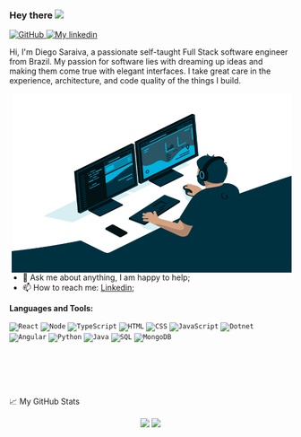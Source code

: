 ### Hey there <img src="https://media.giphy.com/media/hvRJCLFzcasrR4ia7z/giphy.gif" width="25px">

<a href="https://github.com/smagnotto">
  <img height="32" src="https://cdn3.iconfinder.com/data/icons/inficons/512/github.png" alt="GitHub"/>
</a>
<a href="https://www.linkedin.com/in/smagnotto">
  <img alt="My linkedin" width="28" src="https://www.flaticon.com/svg/static/icons/svg/1383/1383262.svg" />
</a> 

<br />

Hi, I'm Diego Saraiva, a passionate self-taught Full Stack software engineer from Brazil. My passion for software lies with dreaming up ideas and making them come true with elegant interfaces. I take great care in the experience, architecture, and code quality of the things I build.


  <img align="right" alt="GIF" src="asserts/code.gif?raw=true" width="500" height="320" />
  
- 💬 Ask me about anything, I am happy to help;
- 📫 How to reach me: [Linkedin](https://www.linkedin.com/in/smagnotto);
<!--- 📝 [Resume]()-->

**Languages and Tools:**  

<code><img height="20" src="https://cdn4.iconfinder.com/data/icons/logos-3/600/React.js_logo-512.png" alt="React"/></code>
<code><img height="20" src="https://cdn3.iconfinder.com/data/icons/popular-services-brands/512/node-512.png" alt="Node"/></code>
<code><img height="20" src="https://cdn2.iconfinder.com/data/icons/programming-languages-8/64/207_programming-program-language-code-typescript-512.png" alt="TypeScript"/></code>
<code><img height="20" src="https://cdn0.iconfinder.com/data/icons/HTML5/512/HTML_Logo.png" alt="HTML"/></code>
<code><img height="20" src="https://cdn1.iconfinder.com/data/icons/logotypes/32/badge-css-3-512.png" alt="CSS"/></code>
<code><img height="20" src="https://cdn2.iconfinder.com/data/icons/designer-skills/128/code-programming-javascript-software-develop-command-language-512.png" alt="JavaScript"/></code>
<code><img height="20" src="https://cdn3.iconfinder.com/data/icons/flat-colored-borderless-file-formats/256/file_format_22-512.png" alt="Dotnet"/></code>
<code><img height="20" src="https://cdn4.iconfinder.com/data/icons/logos-and-brands/512/21_Angular_logo_logos-512.png" alt="Angular"/></code>
<code><img height="20" src="https://cdn4.iconfinder.com/data/icons/logos-and-brands/512/267_Python_logo-512.png" alt="Python" /></code>
<code><img height="20" src="https://cdn4.iconfinder.com/data/icons/logos-and-brands/512/181_Java_logo_logos-512.png" alt="Java" /></code>
<code><img height="20" src="https://cdn4.iconfinder.com/data/icons/grey-file-format/512/Artboard_11-512.png" alt="SQL" /></code>
<code><img height="20" src="https://cdn4.iconfinder.com/data/icons/logos-3/512/mongodb-2-512.png" alt="MongoDB" /></code>

<br />
<br />
<br />
<br />

📈 My GitHub Stats

<p align="center">
   <img
      align="center"
      src="https://github-readme-stats.vercel.app/api/top-langs/?username=smagnotto&layout=compact&theme=tokyonight"
    />
  <img   
      align="center"
      height="165" 
       src="https://github-readme-stats.vercel.app/api?username=smagnotto&show_icons=true&theme=tokyonight"
    />
</p>
